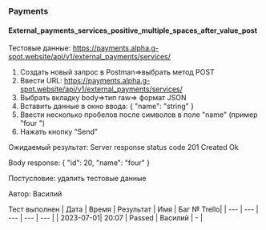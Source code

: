 ### Payments
#### External_payments_services_positive_multiple_spaces_after_value_post

Тестовые данные: https://payments.alpha.g-spot.website/api/v1/external_payments/services/


1. Создать новый запрос в Postman=>выбрать метод POST 
2. Ввести URL: https://payments.alpha.g-spot.website/api/v1/external_payments/services/
3. Выбрать вкладку body=>тип raw=> формат JSON
4. Вставить данные в окно ввода:
{
  "name": "string"
}
5. Ввести несколько пробелов после символов в поле "name" (пример "four                  ")
6. Нажать кнопку “Send”


Ожидаемый результат: Server response status code 201 Created Ok 

Body response:
{
    "id": 20,
    "name": "four"
}

Постусловие: удалить тестовые данные

Автор: Василий


Тест выполнен
|     Дата  | Время | Результат |   Имя   | Баг № Trello|
|     ---   |  ---  |    ---    |   ---   |      ---    |
| 2023-07-01| 20:07 |   Passed  | Василий |       -     | 